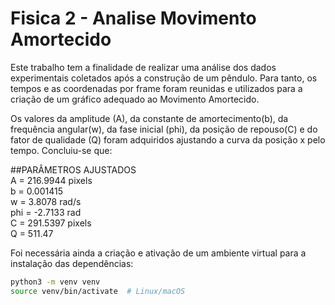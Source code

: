 # Fisica 2 - Analise Movimento Amortecido

  Este trabalho tem a finalidade de realizar uma análise dos dados experimentais coletados após a construção de um pêndulo. Para tanto, os tempos e as coordenadas por frame foram reunidas e utilizados para a criação de um gráfico adequado ao Movimento Amortecido.

  Os valores da amplitude (A), da constante de amortecimento(b), da frequência angular(w), da fase inicial (phi), da posição de repouso(C) e do fator de qualidade (Q) foram adquiridos ajustando a curva da posição x pelo tempo. Concluiu-se que:
  
##PARÂMETROS AJUSTADOS  
A = 216.9944 pixels  
b = 0.001415  
w = 3.8078 rad/s  
phi = -2.7133 rad  
C = 291.5397 pixels  
Q = 511.47  


Foi necessária ainda a criação e ativação de um ambiente virtual para a instalação das dependências:

```bash
python3 -m venv venv
source venv/bin/activate  # Linux/macOS
